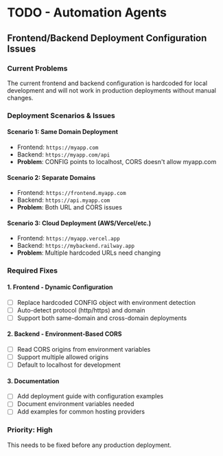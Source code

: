 # TODO - Automation Agents

## Frontend/Backend Deployment Configuration Issues

### Current Problems
The current frontend and backend configuration is hardcoded for local development and will not work in production deployments without manual changes.

### Deployment Scenarios & Issues

#### Scenario 1: Same Domain Deployment
- Frontend: `https://myapp.com`
- Backend: `https://myapp.com/api`
- **Problem**: CONFIG points to localhost, CORS doesn't allow myapp.com

#### Scenario 2: Separate Domains
- Frontend: `https://frontend.myapp.com`
- Backend: `https://api.myapp.com`
- **Problem**: Both URL and CORS issues

#### Scenario 3: Cloud Deployment (AWS/Vercel/etc.)
- Frontend: `https://myapp.vercel.app`
- Backend: `https://mybackend.railway.app`
- **Problem**: Multiple hardcoded URLs need changing

### Required Fixes

#### 1. Frontend - Dynamic Configuration
- [ ] Replace hardcoded CONFIG object with environment detection
- [ ] Auto-detect protocol (http/https) and domain
- [ ] Support both same-domain and cross-domain deployments

#### 2. Backend - Environment-Based CORS
- [ ] Read CORS origins from environment variables
- [ ] Support multiple allowed origins
- [ ] Default to localhost for development

#### 3. Documentation
- [ ] Add deployment guide with configuration examples
- [ ] Document environment variables needed
- [ ] Add examples for common hosting providers

### Priority: High
This needs to be fixed before any production deployment.